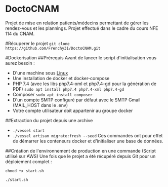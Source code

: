 # DoctoCNAM
Projet de mise en relation patients/médecins permettant de gérer les rendez-vous et les plannings.
Projet effectué dans le cadre du cours NFE 114 du CNAM.

#Récuperer le projet
`git clone https://github.com/Frenchy31/DoctoCNAM.git`

#Dockerisation
##Prérequis
Avant de lancer le script d'initialisation vous aurez besoin :
- D'une machine sous [Linux](https://www.opensourceforu.com/2020/03/reasons-to-use-linux/)
- Une installation de docker et docker-compose  
- PHP 7.4 (avec les libs php7.4-xml et php7.4-gd pour la génération de PDF)
  `sudo apt install php7.4 php7.4-xml php7.4-gd`
- Composer
  `sudo apt install composer`
- D'un compte SMTP configuré par défaut avec le SMTP Gmail (MAIL_HOST dans le .env)
- Votre compte utilisateur doit appartenir au groupe docker

##Extraction du projet depuis une archive
- `./vessel start`
- `./vessel artisan migrate:fresh --seed`
Ces commandes ont pour effet de démarrer les conteneurs docker et d'initialiser une base de données.

##Création de l'environnement de production en une commande (Script utilisé sur AWS)
Une fois que le projet a été récupéré depuis Git pour un déploiement complet :

`chmod +x start.sh`

`./start.sh`
